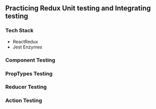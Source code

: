 ## Practicing Redux Unit testing and Integrating testing

### Tech Stack

- ReactRedux
- Jest Enzymes

### Component Testing

### PropTypes Testing

### Reducer Testing

### Action Testing
